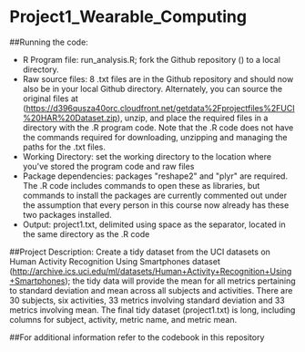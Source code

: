 # Project1_Wearable_Computing

##Running the code: 
* R Program file:  run_analysis.R; fork the Github repository () to a local directory.
* Raw source files:  8 .txt files are in the Github repository and should now also be in your local Github directory.  Alternately, you can source the original files at (https://d396qusza40orc.cloudfront.net/getdata%2Fprojectfiles%2FUCI%20HAR%20Dataset.zip), unzip, and place the required files in a directory with the .R program code.  Note that the .R code does not have the commands required for downloading, unzipping and managing the paths for the .txt files.
* Working Directory:  set the working directory to the location where you've stored the program code and raw files
* Package dependencies: packages "reshape2" and "plyr" are required.  The .R code includes commands to open these as libraries, but commands to install the packages are currently commented out under the assumption that every person in this course now already has these two packages installed.
* Output:  project1.txt, delimited using space as the separator, located in the same directory as the .R code

##Project Description:  Create a tidy dataset from the UCI datasets on Human Activity Recognition Using Smartphones dataset (http://archive.ics.uci.edu/ml/datasets/Human+Activity+Recognition+Using+Smartphones); the tidy data will provide the mean for all metrics pertaining to standard deviation and mean across all subjects and activities.  There are 30 subjects, six activities, 33 metrics involving standard deviation and 33 metrics involving mean.  The final tidy dataset (project1.txt) is long, including columns for subject, activity, metric name, and metric mean.

##For additional information refer to the codebook in this repository
